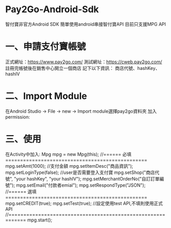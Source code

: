 # Pay2Go-Android-Sdk
智付寶非官方Android SDK
簡單使用android串接智付寶API
目前只支援MPG API

# 一、申請支付寶帳號
正式網址：https://www.pay2go.com/
測試網址：https://cweb.pay2go.com/
註冊完帳號後在銷售中心開立一個商店
記下以下資訊：
商店代號、hashKey、hashIV

# 二、Import Module
在Android Studio -> File -> new -> Import module選擇pay2go資料夾
加入permission:
  <uses-permission android:name="android.permission.INTERNET"/>
  
# 三、使用
在Activity中加入:
Mpg mpg = new Mpg(this);
//====== 必填 ================================================
mpg.setAmt(1000); //支付金額
mpg.setItemDesc("商品資訊");
mpg.setLoginType(false); //user是否需要登入支付寶
mpg.setShop("商店代號", "your hashKey", "your hashIV");
mpg.setMerchantOrderNo("自訂訂單編號");
mpg.setEmail("付款者emial");
mpg.setRespondType("JSON");
//====== 選填 ================================================
mpg.setCREDIT(true);
mpg.setTest(true); //設定使用test API,不填則使用正式API
//============================================================
mpg.start();
